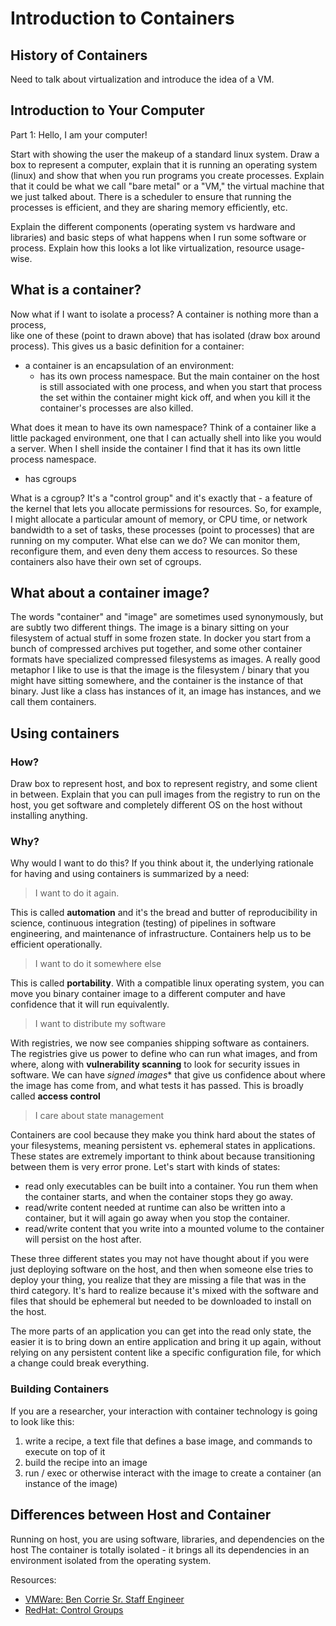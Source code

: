 # Introduction to Containers

## History of Containers

Need to talk about virtualization and introduce the idea of a VM.

## Introduction to Your Computer

Part 1: Hello, I am your computer!

Start with showing the user the makeup of a standard linux system. Draw a box to
represent a computer, explain that it is running an operating system (linux)
and show that when you run programs you create processes. Explain that it could
be what we call "bare metal" or a "VM," the virtual machine that we just talked 
about. There is a scheduler to ensure that running the processes is efficient,
and they are sharing memory efficiently, etc.

Explain the different components (operating system vs hardware and libraries) and basic
steps of what happens when I run some software or process. Explain how this looks
a lot like virtualization, resource usage-wise.

## What is a container?

Now what if I want to isolate a process? A container is nothing more than a process,  
like one of these (point to drawn above) that has isolated (draw box around process).
This gives us a basic definition for a container:

 - a container is an encapsulation of an environment:
   - has its own process namespace. But the main container on the host is still associated with one process, and when you start that process the set within the container might kick off, and when you kill it the container's processes are also killed.

What does it mean to have its own namespace? Think of a container like a little packaged
environment, one that I can actually shell into like you would a server. When I shell
inside the container I find that it has its own little process namespace.

  - has cgroups

What is a cgroup? It's a "control group" and it's exactly that - a feature of the kernel
that lets you allocate permissions for resources. So, for example, I might allocate
a particular amount of memory, or CPU time, or network bandwidth to a set of tasks,
these processes (point to processes) that are running on my computer. What else can we
do? We can monitor them, reconfigure them, and even deny them access to resources.
So these containers also have their own set of cgroups.

## What about a container image?

The words "container" and "image" are sometimes used synonymously, but are subtly two
different things. The image is a binary sitting on your filesystem of actual stuff in
some frozen state. In docker you start from a bunch of compressed archives put together,
and some other container formats have specialized compressed filesystems as images.
A really good metaphor I like to use is that the image is the filesystem / binary that
you might have sitting somewhere, and the container is the instance of that binary. Just
like a class has instances of it, an image has instances, and we call them containers.

## Using containers

### How?

Draw box to represent host, and box to represent registry, and some client in between. 
Explain that you can pull images from the registry to run on the host, 
you get software and completely different OS on the host without installing anything.

### Why?

Why would I want to do this? If you think about it, the underlying rationale for having
and using containers is summarized by a need:

> I want to do it again.

This is called **automation** and it's the bread and butter of reproducibility in
science, continuous integration (testing) of pipelines in software engineering,
and maintenance of infrastructure. Containers help us to be efficient operationally.

> I want to do it somewhere else

This is called **portability**. With a compatible linux operating system, you can
move you binary container image to a different computer and have confidence that it
will run equivalently.

> I want to distribute my software

With registries, we now see companies shipping software as containers. The registries
give us power to define who can run what images, and from where, along with **vulnerability
scanning** to look for security issues in software. We can have *signed images** that give
us confidence about where the image has come from, and what tests it has passed. This is 
broadly called **access control**

> I care about state management

Containers are cool because they make you think hard about the states of your
filesystems, meaning persistent vs. ephemeral states in applications. These
states are extremely important to think about because transitioning between them
is very error prone. Let's start with kinds of states:

 - read only executables can be built into a container. You run them when the container starts, and when the container stops they go away.
 - read/write content needed at runtime can also be written into a container, but it will again go away when you stop the container.
 - read/write content that you write into a mounted volume to the container will persist on the host after.

These three different states you may not have thought about if you were just deploying software on the host, and then when someone else tries to deploy your thing, you realize that they are missing a file that was in the third category. It's hard to realize because it's mixed with the software and files that should be ephemeral but needed to be downloaded to install on the host.

The more parts of an application you can get into the read only state, the easier it is to bring
down an entire application and bring it up again, without relying on any persistent content like
a specific configuration file, for which a change could break everything.

### Building Containers

If you are a researcher, your interaction with container technology is going to
look like this:

 1. write a recipe, a text file that defines a base image, and commands to execute on top of it
 2. build the recipe into an image
 3. run / exec or otherwise interact with the image to create a container (an instance of the image)

## Differences between Host and Container

Running on host, you are using software, libraries, and dependencies on the host
The container is totally isolated - it brings all its dependencies in an environment
isolated from the operating system.

Resources:

 - [VMWare: Ben Corrie Sr. Staff Engineer](https://www.vmware.com/solutions/cloud-native-apps.html)
 - [RedHat: Control Groups](https://access.redhat.com/documentation/en-us/red_hat_enterprise_linux/6/html/resource_management_guide/ch01)
